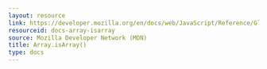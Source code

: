 ```yaml
---
layout: resource
link: https://developer.mozilla.org/en/docs/web/JavaScript/Reference/Global_Objects/Array/isArray
resourceid: docs-array-isarray
source: Mozilla Developer Network (MDN)
title: Array.isArray()
type: docs
---
```


